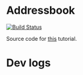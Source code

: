 # Addressbook

[![Build Status](https://a10.semaphoreci.com/badges/addressbook/branches/main.svg?style=shields)](https://a10.semaphoreci.com/projects/addressbook)

Source code for [this](https://www.digitalocean.com/community/tutorials/how-to-build-and-deploy-a-node-js-application-to-digitalocean-kubernetes-using-semaphore-continuous-integration-and-delivery) tutorial.

# Dev logs



